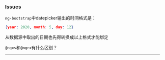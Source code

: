 
### Issues

`ng-bootstrap`中datepicker输出的时间格式是：
```json
{year: 2020, month: 5, day: 12}
```
从数据源中取出的日期也先得转换成以上格式才能绑定

`@ngxs`和`@ngrx`有什么区别？

-----

